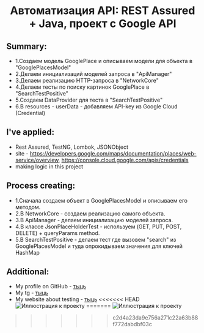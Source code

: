<h1 align="center"> Автоматизация API: REST Assured + Java, проект с Google API </h1>



## Summary:

- 1.Создаем модель GooglePlace и описываем модели для объекта в "GooglePlacesModel"
- 2.Делаем инициализаций моделей запроса в "ApiManager"
- 3.Делаем реализацию HTTP-запроса в "NetworkCore"
- 4.Делаем тесты по поиску картинок GooglePlace в "SearchTestPositive"
- 5.Создаем DataProvider для теста в "SearchTestPositive"
- 6.В resources - userData - добавляем API-key из Google Cloud (Credential)

## I've applied:

- Rest Assured, TestNG, Lombok, JSONObject
- site - https://developers.google.com/maps/documentation/places/web-service/overview, https://console.cloud.google.com/apis/credentials
- making logic in this project

## Process creating:

- 1.Сначала создаем объект в GooglePlacesModel и описываем его методом.
- 2.В NetworkCore - создаем реализацию самого объекта.
- 3.В ApiManager - делаем инициализацию моделей запроса.
- 4.В классе JsonPlaceHolderTest - используем (GET, PUT, POST, DELETE) + queryParams method.
- 5.В SearchTestPositive - делаем тест где вызовем "search" из GooglePlacesModel и туда опрокидываем значения для ключей HashMap

## Additional:

- My profile on GitHub - [тыць](https://github.com/nick8787)
- My tg - [тыць](https://t.me/nick8787)
- My website about testing - [тыць](https://www.testing87.online/)
<<<<<<< HEAD
  ![Иллюстрация к проекту](https://www.testing87.online/img/graphics/about/testing87logohome.jpeg)
=======
  ![Иллюстрация к проекту](https://www.testing87.online/img/graphics/about/testing87logohome.jpeg)
>>>>>>> c2d4a23da9e756a271c22a63b88f772dabdbf03c
